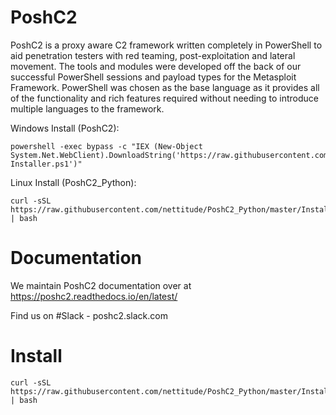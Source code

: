 # PoshC2
PoshC2 is a proxy aware C2 framework written completely in PowerShell to aid penetration testers with red teaming, post-exploitation and lateral movement. The tools and modules were developed off the back of our successful PowerShell sessions and payload types for the Metasploit Framework. PowerShell was chosen as the base language as it provides all of the functionality and rich features required without needing to introduce multiple languages to the framework.

Windows Install (PoshC2):

```
powershell -exec bypass -c "IEX (New-Object System.Net.WebClient).DownloadString('https://raw.githubusercontent.com/nettitude/PoshC2/master/C2-Installer.ps1')"
```

Linux Install (PoshC2_Python):

```
curl -sSL https://raw.githubusercontent.com/nettitude/PoshC2_Python/master/Install.sh | bash
```

# Documentation

We maintain PoshC2 documentation over at https://poshc2.readthedocs.io/en/latest/

Find us on #Slack - poshc2.slack.com

# Install

```
curl -sSL https://raw.githubusercontent.com/nettitude/PoshC2_Python/master/Install.sh | bash
```